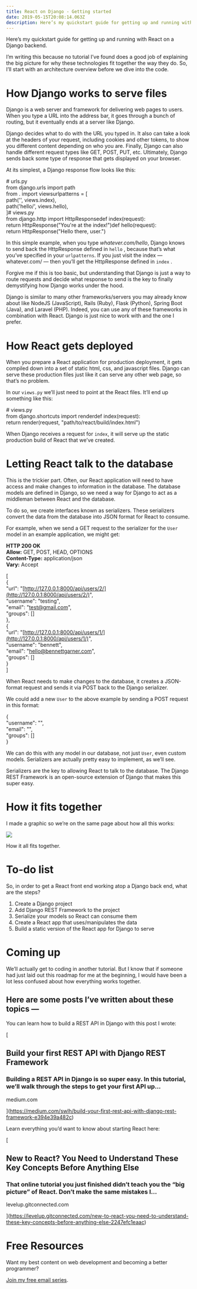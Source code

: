 ```yaml
---
title: React on Django - Getting started
date: 2019-05-15T20:08:14.063Z
description: Here’s my quickstart guide for getting up and running with React on a Django backend.
---
```




[](https://medium.com/m/signin?actionUrl=https%3A%2F%2Fmedium.com%2F_%2Fbookmark%2Fp%2Ff30de8d23504&operation=register&redirect=https%3A%2F%2Fblog.usejournal.com%2Freact-on-django-getting-started-f30de8d23504&source=post_actions_header--------------------------bookmark_preview-----------)

Here’s my quickstart guide for getting up and running with React on a Django backend.

I’m writing this because no tutorial I’ve found does a good job of explaining the big picture for why these technologies fit together the way they do. So, I’ll start with an architecture overview before we dive into the code.

# How Django works to serve files

Django is a web server and framework for delivering web pages to users. When you type a URL into the address bar, it goes through a bunch of routing, but it eventually ends at a server like Django.

Django decides what to do with the URL you typed in. It also can take a look at the headers of your request, including cookies and other tokens, to show you different content depending on who you are. Finally, Django can also handle different request types like GET, POST, PUT, etc. Ultimately, Django sends back some type of response that gets displayed on your browser.

At its simplest, a Django response flow looks like this:

\# urls.py  
from django.urls import path  
from . import viewsurlpatterns = \[  
    path('', views.index),  
    path('hello/', views.hello),  
\]\# views.py  
from django.http import HttpResponsedef index(request):  
    return HttpResponse("You're at the index!")def hello(request):  
    return HttpResponse("Hello there, user.")

In this simple example, when you type _whatever.com/hello_, Django knows to send back the HttpResponse defined in `hello` , because that’s what you’ve specified in your `urlpatterns`. If you just visit the index — whatever.com/ — then you’ll get the HttpResponse defined in `index` .

Forgive me if this is too basic, but understanding that Django is just a way to route requests and decide what response to send is the key to finally demystifying how Django works under the hood.

Django is similar to many other frameworks/servers you may already know about like NodeJS (JavaScript), Rails (Ruby), Flask (Python), Spring Boot (Java), and Laravel (PHP). Indeed, you can use any of these frameworks in combination with React. Django is just nice to work with and the one I prefer.

# How React gets deployed

When you prepare a React application for production deployment, it gets compiled down into a set of static html, css, and javascript files. Django can serve these production files just like it can serve any other web page, so that’s no problem.

In our `views.py` we’ll just need to point at the React files. It’ll end up something like this:

\# views.py  
from django.shortcuts import renderdef index(request):  
    return render(request, "path/to/react/build/index.html")

When Django receives a request for `index`, it will serve up the static production build of React that we’ve created.

# Letting React talk to the database

This is the trickier part. Often, our React application will need to have access and make changes to information in the database. The database models are defined in Django, so we need a way for Django to act as a middleman between React and the database.

To do so, we create interfaces known as serializers. These serializers convert the data from the database into JSON format for React to consume.

For example, when we send a GET request to the serializer for the `User` model in an example application, we might get:

**HTTP 200 OK**  
**Allow:** GET, POST, HEAD, OPTIONS  
**Content-Type:** application/json  
**Vary:** Accept  
  
\[  
    {  
        "url": "[http://127.0.0.1:8000/api/users/2/](http://127.0.0.1:8000/api/users/2/)",  
        "username": "testing",  
        "email": "[test@gmail.com](mailto:bennettgarner+test@gmail.com)",  
        "groups": \[\]  
    },  
    {  
        "url": "[http://127.0.0.1:8000/api/users/1/](http://127.0.0.1:8000/api/users/1/)",  
        "username": "bennett",  
        "email": "[hello@bennettgarner.com](mailto:hello@bennettgarner.com)",  
        "groups": \[\]  
    }  
\]

When React needs to make changes to the database, it creates a JSON-format request and sends it via POST back to the Django serializer.

We could add a new `User` to the above example by sending a POST request in this format:

{  
    "username": "",  
    "email": "",  
    "groups": \[\]  
}

We can do this with any model in our database, not just `User`, even custom models. Serializers are actually pretty easy to implement, as we’ll see.

Serializers are the key to allowing React to talk to the database. The Django REST Framework is an open-source extension of Django that makes this super easy.

# How it fits together

I made a graphic so we’re on the same page about how all this works:

![](https://miro.medium.com/max/600/1*lAMsvtB6afHwTQYCNM1xvw.png?q=20)



How it all fits together.

# To-do list

So, in order to get a React front end working atop a Django back end, what are the steps?

1.  Create a Django project
2.  Add Django REST Framework to the project
3.  Serialize your models so React can consume them
4.  Create a React app that uses/manipulates the data
5.  Build a static version of the React app for Django to serve

# Coming up

We’ll actually get to coding in another tutorial. But I know that if someone had just laid out this roadmap for me at the beginning, I would have been a lot less confused about how everything works together.

## Here are some posts I’ve written about these topics —

You can learn how to build a REST API in Django with this post I wrote:

[

## Build your first REST API with Django REST Framework

### Building a REST API in Django is so super easy. In this tutorial, we’ll walk through the steps to get your first API up…

medium.com



](https://medium.com/swlh/build-your-first-rest-api-with-django-rest-framework-e394e39a482c)

Learn everything you’d want to know about starting React here:

[

## New to React? You Need to Understand These Key Concepts Before Anything Else

### That online tutorial you just finished didn’t teach you the “big picture” of React. Don’t make the same mistakes I…

levelup.gitconnected.com



](https://levelup.gitconnected.com/new-to-react-you-need-to-understand-these-key-concepts-before-anything-else-2247efc1eaac)

# Free Resources

Want my best content on web development and becoming a better programmer?

[Join my free email series](https://mailchi.mp/2e671faffc04/bennett-medium).